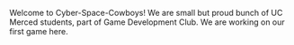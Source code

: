 Welcome to Cyber-Space-Cowboys!
 We are small but proud bunch of UC Merced students, part of Game Development Club. We are working on our first game here.
